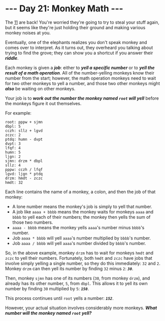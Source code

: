 # --- Day 21: Monkey Math ---

The [11](monkeys) are back! You're worried they're going to try to steal your stuff again, but it seems like they're just holding their ground and making various monkey noises at you.


Eventually, one of the elephants realizes you don't speak monkey and comes over to interpret. As it turns out, they overheard you talking about trying to find the grove; they can show you a shortcut if you answer their <em><b>riddle</b></em>.


Each monkey is given a <em><b>job</b></em>: either to <em><b>yell a specific number</b></em> or to <em><b>yell the result of a math operation</b></em>. All of the number-yelling monkeys know their number from the start; however, the math operation monkeys need to wait for two other monkeys to yell a number, and those two other monkeys might <em><b>also</b></em> be waiting on other monkeys.


Your job is to <em><b>work out the number the monkey named <code>root</code> will yell</b></em> before the monkeys figure it out themselves.


For example:


<pre><code>root: pppw + sjmn
dbpl: 5
cczh: sllz + lgvd
zczc: 2
ptdq: humn - dvpt
dvpt: 3
lfqf: 4
humn: 5
ljgn: 2
sjmn: drzm * dbpl
sllz: 4
pppw: cczh / lfqf
lgvd: ljgn * ptdq
drzm: hmdt - zczc
hmdt: 32
</code></pre>
Each line contains the name of a monkey, a colon, and then the job of that monkey:


<ul>
<li>A lone number means the monkey's job is simply to yell that number.</li>
<li>A job like <code>aaaa + bbbb</code> means the monkey waits for monkeys <code>aaaa</code> and <code>bbbb</code> to yell each of their numbers; the monkey then yells the sum of those two numbers.</li>
<li><code>aaaa - bbbb</code> means the monkey yells <code>aaaa</code>'s number minus <code>bbbb</code>'s number.</li>
<li>Job <code>aaaa * bbbb</code> will yell <code>aaaa</code>'s number multiplied by <code>bbbb</code>'s number.</li>
<li>Job <code>aaaa / bbbb</code> will yell <code>aaaa</code>'s number divided by <code>bbbb</code>'s number.</li>
</ul>
So, in the above example, monkey <code>drzm</code> has to wait for monkeys <code>hmdt</code> and <code>zczc</code> to yell their numbers. Fortunately, both <code>hmdt</code> and <code>zczc</code> have jobs that involve simply yelling a single number, so they do this immediately: <code>32</code> and <code>2</code>. Monkey <code>drzm</code> can then yell its number by finding <code>32</code> minus <code>2</code>: <code><em><b>30</b></em></code>.


Then, monkey <code>sjmn</code> has one of its numbers (<code>30</code>, from monkey <code>drzm</code>), and already has its other number, <code>5</code>, from <code>dbpl</code>. This allows it to yell its own number by finding <code>30</code> multiplied by <code>5</code>: <code><em><b>150</b></em></code>.


This process continues until <code>root</code> yells a number: <code><em><b>152</b></em></code>.


However, your actual situation involves <span title="Advent of Code 2022: Now With Considerably More Monkeys">considerably more monkeys</span>. <em><b>What number will the monkey named <code>root</code> yell?</b></em>


